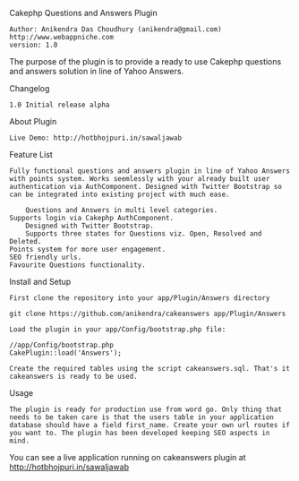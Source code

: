 Cakephp Questions and Answers Plugin

    Author: Anikendra Das Choudhury (anikendra@gmail.com)
    http://www.webappniche.com
    version: 1.0

The purpose of the plugin is to provide a ready to use Cakephp questions and answers solution in line of Yahoo Answers. 

Changelog

    1.0 Initial release alpha

About Plugin

    Live Demo: http://hotbhojpuri.in/sawaljawab

Feature List

    Fully functional questions and answers plugin in line of Yahoo Answers with points system. Works seemlessly with your already built user authentication via AuthComponent. Designed with Twitter Bootstrap so can be integrated into existing project with much ease.

        Questions and Answers in multi level categories.
	Supports login via Cakephp AuthComponent.
        Designed with Twitter Bootstrap.
        Supports three states for Questions viz. Open, Resolved and Deleted.
	Points system for more user engagement.
	SEO friendly urls.
	Favourite Questions functionality.
	
Install and Setup

    First clone the repository into your app/Plugin/Answers directory

    git clone https://github.com/anikendra/cakeanswers app/Plugin/Answers

    Load the plugin in your app/Config/bootstrap.php file:

    //app/Config/bootstrap.php
    CakePlugin::load('Answers');

    Create the required tables using the script cakeanswers.sql. That's it cakeanswers is ready to be used.

Usage

    The plugin is ready for production use from word go. Only thing that needs to be taken care is that the users table in your application database should have a field first_name. Create your own url routes if you want to. The plugin has been developed keeping SEO aspects in mind.  

You can see a live application running on cakeanswers plugin at http://hotbhojpuri.in/sawaljawab 
